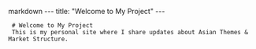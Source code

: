 markdown
     ---
     title: "Welcome to My Project"
     ---

     # Welcome to My Project
     This is my personal site where I share updates about Asian Themes & Market Structure.
     
